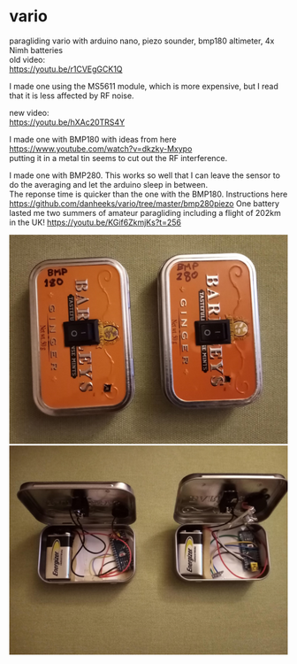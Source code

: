 # vario
  
paragliding vario with arduino nano, piezo sounder, bmp180 altimeter, 4x Nimh batteries  
old video:  
https://youtu.be/r1CVEgGCK1Q  
  
I made one using the MS5611 module, which is more expensive, but I read that it is less affected by RF noise.  
  
new video:  
https://youtu.be/hXAc20TRS4Y  
  
I made one with BMP180 with ideas from here  
https://www.youtube.com/watch?v=dkzky-Mxypo  
putting it in a metal tin seems to cut out the RF interference.  
  
I made one with BMP280. 
This works so well that I can leave the sensor to do the averaging and let the arduino sleep in between.<br />
The reponse time is quicker than the one with the BMP180. 
Instructions here https://github.com/danheeks/vario/tree/master/bmp280piezo 
One battery lasted me two summers of amateur paragliding including a flight of 202km in the UK! 
https://youtu.be/KGif6ZkmjKs?t=256  

  
![Schematic Picture](./varios.jpg)
![Schematic Picture](./variosopen.jpg)

